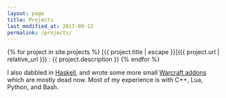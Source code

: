 ```yaml
---
layout: page
title: Projects
last_modified_at: 2017-09-12
permalink: /projects/
---
```


<!-- Write something here? -->

{% for project in site.projects %}
[{{ project.title | escape }}]({{ project.url | relative_url }})
: {{ project.description }}
{% endfor %}

I also dabbled in [Haskell][haskell-experiments], and wrote some more small [Warcraft
addons][curse] which are mostly dead now.  Most of my experience is with C++, Lua, Python,
and Bash.

<!--
For a C++ class in university, I wrote a crude, interactive [ecosystem
simulation][flutterrust] with an infinite, procedurally generated map.
-->

[curse]: https://mods.curse.com/members/meribold/projects
[curseforge]: https://wow.curseforge.com/members/meribold/projects
[haskell-experiments]: https://github.com/meribold/haskell-experiments
[flutterrust]: https://github.com/meribold/flutterrust

<!-- vim: set tw=90 sts=-1 sw=4 et spell: -->
